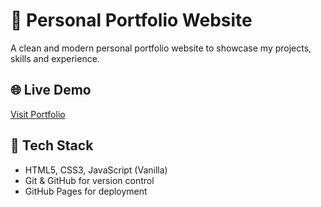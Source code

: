 # 💼 Personal Portfolio Website

A clean and modern personal portfolio website to showcase my projects, skills and experience.

## 🌐 Live Demo

[Visit Portfolio](https://kdx-08.github.io/Portfolio)

## 🧰 Tech Stack

- HTML5, CSS3, JavaScript (Vanilla)
- Git & GitHub for version control
- GitHub Pages for deployment